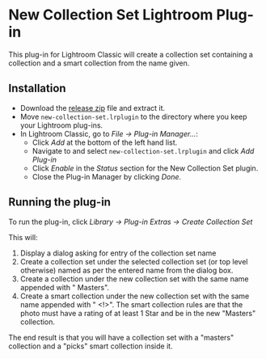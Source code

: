 # New Collection Set Lightroom Plug-in

This plug-in for Lightroom Classic will create a collection set containing a collection and a smart
collection from the name given.

## Installation

* Download the [release zip][1] file and extract it.
* Move `new-collection-set.lrplugin` to the directory where you keep your Lightroom plug-ins.
* In Lightroom Classic, go to _File -> Plug-in Manager..._:
    * Click _Add_ at the bottom of the left hand list.
    * Navigate to and select `new-collection-set.lrplugin` and click _Add Plug-in_
    * Click _Enable_ in the _Status_ section for the New Collection Set plugin.
    * Close the Plug-in Manager by clicking _Done_.


[1]: https://github.com/akrabat/new-collection-set-lrplugin/archive/1.0.0.zip

## Running the plug-in

To run the plug-in, click _Library -> Plug-in Extras -> Create Collection Set_

This will:

1. Display a dialog asking for entry of the collection set name
2. Create a collection set under the selected collection set (or top level otherwise) named as per
   the entered name from the dialog box.
3. Create a collection under the new collection set with the same name appended with " Masters".
4. Create a smart collection under the new collection set with the same name appended with " <!>".
   The smart collection rules are that the photo must have a rating of at least 1 Star and be in
   the new "Masters" collection.

The end result is that you will have a collection set with a "masters" collection and a "picks"
smart collection inside it.